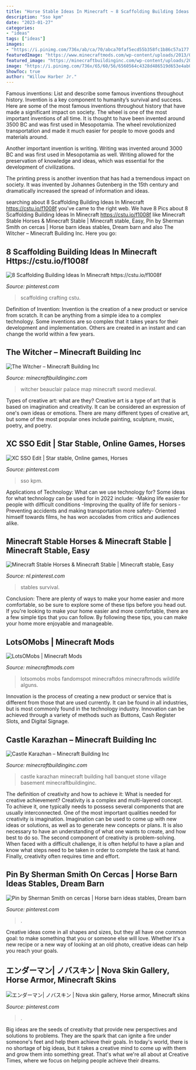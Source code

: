 ```yaml
---
title: "Horse Stable Ideas In Minecraft ~ 8 Scaffolding Building Ideas In Minecraft Https://cstu.io/f1008f"
description: "Sso kpm"
date: "2023-01-27"
categories:
- "ideas"
tags: ["ideas"]
images:
- "https://i.pinimg.com/736x/ab/ca/70/abca70faf5ecd55b358fc1b86c57a177.jpg"
featuredImage: "https://www.minecraftmods.com/wp-content/uploads/2013/07/lotsomobs1.jpg"
featured_image: "https://minecraftbuildinginc.com/wp-content/uploads/2016/06/The_Witcher_3.jpg"
image: "https://i.pinimg.com/736x/65/60/56/6560564c4328d486519d653e4ab055bb.jpg"
ShowToc: true
author: "Willow Harber Jr."
---
```



Famous inventions: List and describe some famous inventions throughout history.
Invention is a key component to humanity’s survival and success. Here are some of the most famous inventions throughout history that have made a significant impact on society.
The wheel is one of the most important inventions of all time. It is thought to have been invented around 3500 BC and was first used in Mesopotamia. The wheel revolutionized transportation and made it much easier for people to move goods and materials around.

Another important invention is writing. Writing was invented around 3000 BC and was first used in Mesopotamia as well. Writing allowed for the preservation of knowledge and ideas, which was essential for the development of civilizations.

The printing press is another invention that has had a tremendous impact on society. It was invented by Johannes Gutenberg in the 15th century and dramatically increased the spread of information and ideas.

	

		
searching about 8 Scaffolding Building Ideas In Minecraft https://cstu.io/f1008f you've came to the right web. We have 8 Pics about 8 Scaffolding Building Ideas In Minecraft https://cstu.io/f1008f like Minecraft Stable Horses &amp; Minecraft Stable | Minecraft stable, Easy, Pin by Sherman Smith on cercas | Horse barn ideas stables, Dream barn and also The Witcher – Minecraft Building Inc. Here you go:
		
    
## 8 Scaffolding Building Ideas In Minecraft Https://cstu.io/f1008f

<img loading=lazy src="https://i.pinimg.com/736x/48/4a/c6/484ac6e011b3de91f27ee7a22fbc8156.jpg" onerror="this.onerror=null;this.src='https://tse4.mm.bing.net/th?id=OIP.m3GJYToVE2smqzhnndZhUAHaEK&amp;pid=15.1';" alt="8 Scaffolding Building Ideas In Minecraft https://cstu.io/f1008f">

_Source: pinterest.com_

>scaffolding crafting cstu. 

	

Definition of Invention:
Invention is the creation of a new product or service from scratch. It can be anything from a simple idea to a complex technology. Some inventions are so complex that it takes years for their development and implementation. Others are created in an instant and can change the world within a few years.

    
## The Witcher – Minecraft Building Inc

<img loading=lazy src="https://minecraftbuildinginc.com/wp-content/uploads/2016/06/The_Witcher_3.jpg" onerror="this.onerror=null;this.src='https://tse1.mm.bing.net/th?id=OIP.q0dTJ1qzw4OqkOd0tTjX8wHaEK&amp;pid=15.1';" alt="The Witcher – Minecraft Building Inc">

_Source: minecraftbuildinginc.com_

>witcher beauclair palace map minecraft sword medieval. 

	

Types of creative art: what are they?
Creative art is a type of art that is based on imagination and creativity. It can be considered an expression of one's own ideas or emotions. There are many different types of creative art, but some of the most popular ones include painting, sculpture, music, poetry, and poetry.

    
## XC SSO Edit | Star Stable, Online Games, Horses

<img loading=lazy src="https://i.pinimg.com/736x/8d/09/35/8d09357890e9767f8b6c37b725085487.jpg" onerror="this.onerror=null;this.src='https://tse2.mm.bing.net/th?id=OIP.NZqSS3hoQyRjEUQ7zWX7NwHaEK&amp;pid=15.1';" alt="XC SSO Edit | Star stable, Online games, Horses">

_Source: pinterest.com_

>sso kpm. 

	

Applications of Technology: What can we use technology for?
Some ideas for what technology can be used for in 2022 include: 
-Making life easier for people with difficult conditions 
-Improving the quality of life for seniors 
-Preventing accidents and making transportation more safety- Oriented himself towards films, he has won accolades from critics and audiences alike.

    
## Minecraft Stable Horses &amp; Minecraft Stable | Minecraft Stable, Easy

<img loading=lazy src="https://i.pinimg.com/736x/65/60/56/6560564c4328d486519d653e4ab055bb.jpg" onerror="this.onerror=null;this.src='https://tse3.mm.bing.net/th?id=OIP.SytVb3NHh9b7KahuNg-HTQHaD0&amp;pid=15.1';" alt="Minecraft Stable Horses &amp; Minecraft Stable | Minecraft stable, Easy">

_Source: nl.pinterest.com_

>stables survival. 

	

Conclusion: There are plenty of ways to make your home easier and more comfortable, so be sure to explore some of these tips before you head out.
If you're looking to make your home easier and more comfortable, there are a few simple tips that you can follow. By following these tips, you can make your home more enjoyable and manageable.

    
## LotsOMobs | Minecraft Mods

<img loading=lazy src="https://www.minecraftmods.com/wp-content/uploads/2013/07/lotsomobs1.jpg" onerror="this.onerror=null;this.src='https://tse4.mm.bing.net/th?id=OIP.t7klQG08DUhBomtFw9KCTQHaLG&amp;pid=15.1';" alt="LotsOMobs | Minecraft Mods">

_Source: minecraftmods.com_

>lotsomobs mobs fandomspot minecraftdos minecraftmods wildlife alguns. 

	

Innovation is the process of creating a new product or service that is different from those that are used currently. It can be found in all industries, but is most commonly found in the technology industry. Innovation can be achieved through a variety of methods such as Buttons, Cash Register Slots, and Digital Signage.

    
## Castle Karazhan – Minecraft Building Inc

<img loading=lazy src="http://minecraftbuildinginc.com/wp-content/uploads/2015/03/Castle-Karazhan-minecraft-building-ideas-stone-wall-village-banquet-hall.jpg" onerror="this.onerror=null;this.src='https://tse2.mm.bing.net/th?id=OIP.sHWuvELL6astvzchTpptkAHaEK&amp;pid=15.1';" alt="Castle Karazhan – Minecraft Building Inc">

_Source: minecraftbuildinginc.com_

>castle karazhan minecraft building hall banquet stone village basement minecraftbuildinginc. 

	

The definition of creativity and how to achieve it: What is needed for creative achievement?
Creativity is a complex and multi-layered concept. To achieve it, one typically needs to possess several components that are usually interconnected. One of the most important qualities needed for creativity is imagination. Imagination can be used to come up with new ideas or solutions, as well as to generate new concepts or plans. It is also necessary to have an understanding of what one wants to create, and how best to do so. The second component of creativity is problem-solving. When faced with a difficult challenge, it is often helpful to have a plan and know what steps need to be taken in order to complete the task at hand. Finally, creativity often requires time and effort.

    
## Pin By Sherman Smith On Cercas | Horse Barn Ideas Stables, Dream Barn

<img loading=lazy src="https://i.pinimg.com/564x/6b/79/fa/6b79fa93d88beb3c9f842a098049106b.jpg" onerror="this.onerror=null;this.src='https://tse1.mm.bing.net/th?id=OIP.NzRO5cVwWvW7H-uekBOqbAHaLB&amp;pid=15.1';" alt="Pin by Sherman Smith on cercas | Horse barn ideas stables, Dream barn">

_Source: pinterest.com_

>. 

	

Creative ideas come in all shapes and sizes, but they all have one common goal: to make something that you or someone else will love. Whether it's a new recipe or a new way of looking at an old photo, creative ideas can help you reach your goals.

    
## エンダーマン| ノバスキン | Nova Skin Gallery, Horse Armor, Minecraft Skins

<img loading=lazy src="https://i.pinimg.com/736x/ab/ca/70/abca70faf5ecd55b358fc1b86c57a177.jpg" onerror="this.onerror=null;this.src='https://tse3.mm.bing.net/th?id=OIP.2KZSFPsjeX_2D73rufaw2gAAAA&amp;pid=15.1';" alt="エンダーマン| ノバスキン | Nova skin gallery, Horse armor, Minecraft skins">

_Source: pinterest.com_

>. 

	

Big ideas are the seeds of creativity that provide new perspectives and solutions to problems. They are the spark that can ignite a fire under someone's feet and help them achieve their goals. In today's world, there is no shortage of big ideas, but it takes a creative mind to come up with them and grow them into something great. That's what we're all about at Creative Times, where we focus on helping people achieve their dreams.

